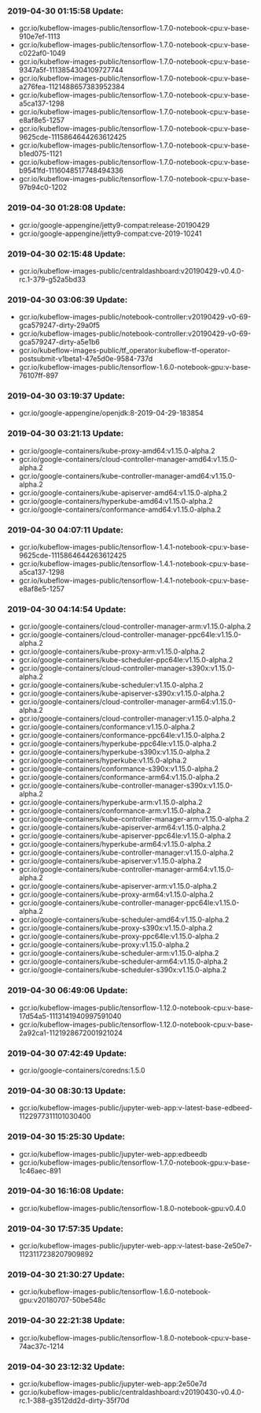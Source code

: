 ### 2019-04-30 01:15:58 Update:

- gcr.io/kubeflow-images-public/tensorflow-1.7.0-notebook-cpu:v-base-910e7ef-1113
- gcr.io/kubeflow-images-public/tensorflow-1.7.0-notebook-cpu:v-base-c022af0-1049
- gcr.io/kubeflow-images-public/tensorflow-1.7.0-notebook-cpu:v-base-9347a5f-1113854304109727744
- gcr.io/kubeflow-images-public/tensorflow-1.7.0-notebook-cpu:v-base-a276fea-1121488657383952384
- gcr.io/kubeflow-images-public/tensorflow-1.7.0-notebook-cpu:v-base-a5ca137-1298
- gcr.io/kubeflow-images-public/tensorflow-1.7.0-notebook-cpu:v-base-e8af8e5-1257
- gcr.io/kubeflow-images-public/tensorflow-1.7.0-notebook-cpu:v-base-9625cde-1115864644263612425
- gcr.io/kubeflow-images-public/tensorflow-1.7.0-notebook-cpu:v-base-b1ed075-1121
- gcr.io/kubeflow-images-public/tensorflow-1.7.0-notebook-cpu:v-base-b9541fd-1116048517748494336
- gcr.io/kubeflow-images-public/tensorflow-1.7.0-notebook-cpu:v-base-97b94c0-1202
### 2019-04-30 01:28:08 Update:

- gcr.io/google-appengine/jetty9-compat:release-20190429
- gcr.io/google-appengine/jetty9-compat:cve-2019-10241
### 2019-04-30 02:15:48 Update:

- gcr.io/kubeflow-images-public/centraldashboard:v20190429-v0.4.0-rc.1-379-g52a5bd33
### 2019-04-30 03:06:39 Update:

- gcr.io/kubeflow-images-public/notebook-controller:v20190429-v0-69-gca579247-dirty-29a0f5
- gcr.io/kubeflow-images-public/notebook-controller:v20190429-v0-69-gca579247-dirty-a5e1b6
- gcr.io/kubeflow-images-public/tf_operator:kubeflow-tf-operator-postsubmit-v1beta1-47e5d0e-9584-737d
- gcr.io/kubeflow-images-public/tensorflow-1.6.0-notebook-gpu:v-base-76107ff-897
### 2019-04-30 03:19:37 Update:

- gcr.io/google-appengine/openjdk:8-2019-04-29-183854
### 2019-04-30 03:21:13 Update:

- gcr.io/google-containers/kube-proxy-amd64:v1.15.0-alpha.2
- gcr.io/google-containers/cloud-controller-manager-amd64:v1.15.0-alpha.2
- gcr.io/google-containers/kube-controller-manager-amd64:v1.15.0-alpha.2
- gcr.io/google-containers/kube-apiserver-amd64:v1.15.0-alpha.2
- gcr.io/google-containers/hyperkube-amd64:v1.15.0-alpha.2
- gcr.io/google-containers/conformance-amd64:v1.15.0-alpha.2
### 2019-04-30 04:07:11 Update:

- gcr.io/kubeflow-images-public/tensorflow-1.4.1-notebook-cpu:v-base-9625cde-1115864644263612425
- gcr.io/kubeflow-images-public/tensorflow-1.4.1-notebook-cpu:v-base-a5ca137-1298
- gcr.io/kubeflow-images-public/tensorflow-1.4.1-notebook-cpu:v-base-e8af8e5-1257
### 2019-04-30 04:14:54 Update:

- gcr.io/google-containers/cloud-controller-manager-arm:v1.15.0-alpha.2
- gcr.io/google-containers/cloud-controller-manager-ppc64le:v1.15.0-alpha.2
- gcr.io/google-containers/kube-proxy-arm:v1.15.0-alpha.2
- gcr.io/google-containers/kube-scheduler-ppc64le:v1.15.0-alpha.2
- gcr.io/google-containers/cloud-controller-manager-s390x:v1.15.0-alpha.2
- gcr.io/google-containers/kube-scheduler:v1.15.0-alpha.2
- gcr.io/google-containers/kube-apiserver-s390x:v1.15.0-alpha.2
- gcr.io/google-containers/cloud-controller-manager-arm64:v1.15.0-alpha.2
- gcr.io/google-containers/cloud-controller-manager:v1.15.0-alpha.2
- gcr.io/google-containers/conformance:v1.15.0-alpha.2
- gcr.io/google-containers/conformance-ppc64le:v1.15.0-alpha.2
- gcr.io/google-containers/hyperkube-ppc64le:v1.15.0-alpha.2
- gcr.io/google-containers/hyperkube-s390x:v1.15.0-alpha.2
- gcr.io/google-containers/hyperkube:v1.15.0-alpha.2
- gcr.io/google-containers/conformance-s390x:v1.15.0-alpha.2
- gcr.io/google-containers/conformance-arm64:v1.15.0-alpha.2
- gcr.io/google-containers/kube-controller-manager-s390x:v1.15.0-alpha.2
- gcr.io/google-containers/hyperkube-arm:v1.15.0-alpha.2
- gcr.io/google-containers/conformance-arm:v1.15.0-alpha.2
- gcr.io/google-containers/kube-controller-manager-arm:v1.15.0-alpha.2
- gcr.io/google-containers/kube-apiserver-arm64:v1.15.0-alpha.2
- gcr.io/google-containers/kube-apiserver-ppc64le:v1.15.0-alpha.2
- gcr.io/google-containers/hyperkube-arm64:v1.15.0-alpha.2
- gcr.io/google-containers/kube-controller-manager:v1.15.0-alpha.2
- gcr.io/google-containers/kube-apiserver:v1.15.0-alpha.2
- gcr.io/google-containers/kube-controller-manager-arm64:v1.15.0-alpha.2
- gcr.io/google-containers/kube-apiserver-arm:v1.15.0-alpha.2
- gcr.io/google-containers/kube-proxy-arm64:v1.15.0-alpha.2
- gcr.io/google-containers/kube-controller-manager-ppc64le:v1.15.0-alpha.2
- gcr.io/google-containers/kube-scheduler-amd64:v1.15.0-alpha.2
- gcr.io/google-containers/kube-proxy-s390x:v1.15.0-alpha.2
- gcr.io/google-containers/kube-proxy-ppc64le:v1.15.0-alpha.2
- gcr.io/google-containers/kube-proxy:v1.15.0-alpha.2
- gcr.io/google-containers/kube-scheduler-arm:v1.15.0-alpha.2
- gcr.io/google-containers/kube-scheduler-arm64:v1.15.0-alpha.2
- gcr.io/google-containers/kube-scheduler-s390x:v1.15.0-alpha.2
### 2019-04-30 06:49:06 Update:

- gcr.io/kubeflow-images-public/tensorflow-1.12.0-notebook-cpu:v-base-17d54a5-1113141940997591040
- gcr.io/kubeflow-images-public/tensorflow-1.12.0-notebook-cpu:v-base-2a92ca1-1121928672001921024
### 2019-04-30 07:42:49 Update:

- gcr.io/google-containers/coredns:1.5.0
### 2019-04-30 08:30:13 Update:

- gcr.io/kubeflow-images-public/jupyter-web-app:v-latest-base-edbeed-1122977311101030400
### 2019-04-30 15:25:30 Update:

- gcr.io/kubeflow-images-public/jupyter-web-app:edbeedb
- gcr.io/kubeflow-images-public/tensorflow-1.7.0-notebook-gpu:v-base-1c46aec-891
### 2019-04-30 16:16:08 Update:

- gcr.io/kubeflow-images-public/tensorflow-1.8.0-notebook-gpu:v0.4.0
### 2019-04-30 17:57:35 Update:

- gcr.io/kubeflow-images-public/jupyter-web-app:v-latest-base-2e50e7-1123117238207909892
### 2019-04-30 21:30:27 Update:

- gcr.io/kubeflow-images-public/tensorflow-1.6.0-notebook-gpu:v20180707-50be548c
### 2019-04-30 22:21:38 Update:

- gcr.io/kubeflow-images-public/tensorflow-1.8.0-notebook-cpu:v-base-74ac37c-1214
### 2019-04-30 23:12:32 Update:

- gcr.io/kubeflow-images-public/jupyter-web-app:2e50e7d
- gcr.io/kubeflow-images-public/centraldashboard:v20190430-v0.4.0-rc.1-388-g3512dd2d-dirty-35f70d
